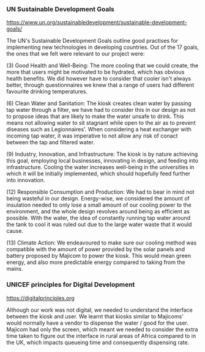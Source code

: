 ### UN Sustainable Development Goals ###
https://www.un.org/sustainabledevelopment/sustainable-development-goals/

The UN's Sustainable Development Goals outline good practises for implementing new technologies in developing countries. Out of the 17 goals, the ones that we felt were relevant to our project were:

(3) Good Health and Well-Being: The more cooling that we could create, the more that users might be motivated to be hydrated, which has obvious health benefits. We did however have to consider that cooler isn't always better, through questionnaires we knew that a range of users had different favourite drinking temperatures.

(6) Clean Water and Sanitation: The kiosk creates clean water by passing tap water through a filter, we have had to consider this in our design as not to propose ideas that are likely to make the water unsafe to drink. This means not allowing water to sit stagnant while open to the air as to prevent diseases such as Legionnaires'. When considering a heat exchanger with incoming tap water, it was imperative to not allow any risk of conact between the tap and filtered water.

(9) Industry, Innovation, and Infrastructure: The kiosk is by nature achieving this goal, employing local businesses, innovating in design, and feeding into infrastructure. Cooling the water increases well-being in the universities in which it will be initially implemented, which should hopefully feed further into innovation.

(12) Responsible Consumption and Production: We had to bear in mind not being wasteful in our design. Energy-wise, we considered the amount of insulation needed to only lose a small amount of our cooling power to the environment, and the whole design revolves around being as efficient as possible. With the water, the idea of constantly running tap water around the tank to cool it was ruled out due to the large water waste that it would cause.

(13) Climate Action: We endeavoured to make sure our cooling method was compatible with the amount of power provided by the solar panels and battery proposed by Majicom to power the kiosk. This would mean green energy, and also more predictable energy compared to taking from the mains.


### UNICEF principles for Digital Development ###
https://digitalprinciples.org

Although our work was not digital, we needed to understand the interface between the kiosk and user. We learnt that kiosks similar to Majicoms' would normally have a vendor to dispense the water / good for the user. Majicom had only the screen, which meant we needed to consider the extra time taken to figure out the interface in rural areas of Africa compared to in the UK, which impacts queueing time and consequently dispensing rate.
